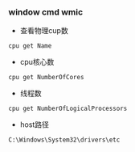 ### window  cmd wmic
- 查看物理cup数
~~~
cpu get Name
~~~

- cpu核心数
~~~
cpu get NumberOfCores
~~~
- 线程数
~~~
cpu get NumberOfLogicalProcessors
~~~
- host路径
~~~
C:\Windows\System32\drivers\etc
~~~

